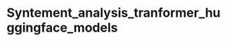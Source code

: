 # Syntement_analysis_tranformer_huggingface_models

<!-- # python env =  3.8.10
# pytorch = 1.9.1+cpu
# pip install torch==1.9.1+cpu torchvision==0.10.1+cpu torchaudio==0.9.1 -f https://download.pytorch.org/whl/torch_stable.html
# transformers = 4.22.3
# pip install transformers==4.11.3 -->
